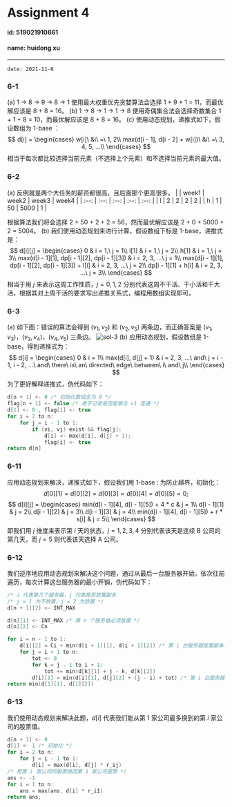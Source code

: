 # Assignment 4

#### id: 519021910861
#### name: huidong xu
------
```date: 2021-11-6```

### 6-1
(a) 1 -> 8 -> 9 -> 8 -> 1
使用最大权重优先贪婪算法会选择 1 + 9 + 1 = 11，而最优解应该是 8 + 8 = 16。
(b) 1 -> 8 -> 1 -> 1 -> 8
使用奇偶集合法会选择奇数集合 1 + 1 + 8 = 10，而最优解应该是 8 + 8 = 16。
(c) 使用动态规划，递推式如下，假设数组为 1-base ：
$$
d[i] = 
\begin{cases}
w[i]\ &i\ =\ 1, 2\\
max(d[i - 1], d[i - 2] + w[i])\ &i\ =\ 3, 4, 5, ...\\
\end{cases}
$$
相当于每次都比较选择当前元素（不选择上个元素）和不选择当前元素的最大值。

### 6-2
(a) 反例就是两个大任务的薪资都很高，且后面那个更高很多。
| | week1 | week2 | week3 | week4 | 
| :--: | :--: | :--: | :--: | :--: |
| l | 2 | 2 | 2 | 2 | 
| h | 1 | 50 | 5000 | 1 |

根据算法我们将会选择 2 + 50 + 2 + 2 = 56，然而最优解应该是 2 + 0 + 5000 + 2 = 5004。
(b) 我们使用动态规划来进行计算，假设数组下标是 1-base，递推式是：
$$
d[i][j] = 
\begin{cases}
0   & i = 1,\ j = 1\\
l[1] & i = 1,\ j = 2\\
h[1] & i = 1,\ j = 3\\
max(d[i - 1][1], dp[i - 1][2], dp[i - 1][3]) & i = 2, 3, ...\ j = 1\\
max(d[i - 1][1], dp[i - 1][2], dp[i - 1][3]) + l[i] & i = 2, 3, ...\ j = 2\\
dp[i - 1][1] + h[i] & i = 2, 3, ...\ j = 3\\
\end{cases}
$$
相当于用 $j$ 来表示这周工作性质，$j = 0, 1, 2$ 分别代表这周不干活、干小活和干大活，根据其对上周干活的要求写出递推关系式，编程用数组实现即可。

### 6-3
(a) 如下图：错误的算法会得到 $(v_1, v_2)$ 和 $(v_2, v_5)$ 两条边，而正确答案是 $(v_1, v_3)$，$(v_3, v_4)$，$(v_4, v_5)$ 三条边。
![sol-3](./sol-3.jpg)
(b) 应用动态规划，假设数组是 1-base，得到递推式为：
$$
d[i] = 
\begin{cases}
0 & i = 1\\
max(d[i], d[j] + 1) & i = 2, 3, ...\ and\ j = i - 1, i - 2, ...\ and\ there\ is\ an\ directed\ edge\ between\ i\ and\ j\\ 
\end{cases}
$$
为了更好解释递推式，伪代码如下：
```C++
d[n + 1] <- 0 /* 初始化数组全为 0 */
flag[n + 1] <- false /* 用于记录是否能够与 v1 连通 */
d[1] <- 0 , flag[1] <- true
for i = 2 to n:
	for j = i - 1 to 1:
		if (vi, vj) exist && flag[j]:
			d[i] <- max(d[i], d[j] + 1);
			flag[i] <- true
return d[n]
```
### 6-11
应用动态规划来解决，递推式如下，假设我们用 1-base :
为防止越界，初始化：
$$
d[0][1] = d[0][2] = d[0][3] = d[0][4] = d[0][5] = 0;
$$
$$
d[i][j] = 
\begin{cases}
min(d[i - 1][4], d[i - 1][5]) + 4 * c & j = 1\\
d[i - 1][1] & j = 2\\
d[i - 1][2] & j = 3\\
d[i - 1][3] & j = 4\\
min(d[i - 1][4], d[i - 1][5]) + r * s[i] & j = 5\\
\end{cases}
$$
即我们用 $j$ 维度来表示第 $i$ 天的状态，$j = 1, 2, 3, 4$ 分别代表该天是连续 B 公司的第几天，而 $j = 5$ 则代表该天选择 A 公司。

### 6-12
我们逆序地应用动态规划来解决这个问题，通过从最后一台服务器开始，依次往前遍历，每次计算这台服务器的最小开销，伪代码如下：
```c++
/* i 代表第几个服务器，j 代表是否放置副本
/* j = 1 为不放置，j = 2 为放置 */
d[n + 1][2] <- INT_MAX

d[n][1] <- INT_MAX /* 第 n 个服务器必须放置 */
d[n][2] <- Cn

for i = n - 1 to 1:
	d[i][2] = Ci + min(d[i + 1][1], d[i + 1][2]) /* 第 i 台服务器放置副本，放置开销和之前服务器的总开销 */
	for j = i + 1 to n:
		tot <- 0
		for k = j - 1 to i + 1:
			tot += min(d[k][1] + j - k, d[k][2])
		d[i][1] = min(d[i][1], d[j][2] + (j - i) + tot) /* 第 i 台服务器不放置副本，访问开销 */
return min(d[1][1], d[1][2])
```

### 6-13
我们使用动态规划来解决此题，$d[i]$ 代表我们能从第 1 家公司最多换到的第 $i$ 家公司的股票值。
```c++
d[n + 1] <- 0
d[1] <- 1 /* 初始化 */
for i = 2 to n:
	for j = i - 1 to 1:
		d[i] = max(d[i], d[j] * r_ij)
/* 用第 i 家公司的股票换回第 1 家公司股票 */
ans <- -1
for i = 1 to n:
	ans = max(ans, d[i] * r_i1)
return ans;
```